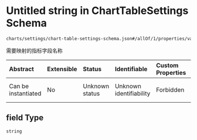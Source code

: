 # Untitled string in ChartTableSettings Schema

```txt
charts/settings/chart-table-settings-schema.json#/allOf/1/properties/valColorMappings/items/properties/field
```

需要映射的指标字段名称

| Abstract            | Extensible | Status         | Identifiable            | Custom Properties | Additional Properties | Access Restrictions | Defined In                                                                                                           |
| :------------------ | :--------- | :------------- | :---------------------- | :---------------- | :-------------------- | :------------------ | :------------------------------------------------------------------------------------------------------------------- |
| Can be instantiated | No         | Unknown status | Unknown identifiability | Forbidden         | Allowed               | none                | [chart-table-settings-schema.json\*](../out/charts/settings/chart-table-settings-schema.json "open original schema") |

## field Type

`string`

